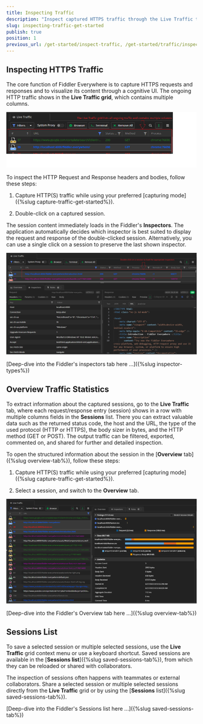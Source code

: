 ```yaml
---
title: Inspecting Traffic
description: "Inspect captured HTTPS traffic through the Live Traffic tab in the Fiddler Everywhere proxy tool."
slug: inspecting-traffic-get-started
publish: true
position: 1
previous_url: /get-started/inspect-traffic, /get-started/traffic/inspect-traffic, /traffic/inspect-traffic
---
```



## Inspecting HTTPS Traffic

The core function of Fiddler Everywhere is to capture HTTPS requests and responses and to visualize its content through a cognitive UI. The ongoing HTTP traffic shows in the **Live Traffic grid**, which contains multiple columns.

![Live Traffic grid in Fiddler Everywhere](../images/inspect-traffic/live-traffic-grid.png)

To inspect the HTTP Request and Response headers and bodies, follow these steps:

1. Capture HTTP(S) traffic while using your preferred [capturing mode]({%slug capture-traffic-get-started%}).

1. Double-click on a captured session.

The session content immediately loads in the Fiddler's **Inspectors**. The application automatically decides which inspector is best suited to display the request and response of the double-clicked session. Alternatively, you can use a single click on a session to preserve the last shown inspector.

![Inspectors in Fiddler Everywhere](../images/inspect-traffic/live-traffic-double-click-inspector.png)

[Deep-dive into the Fiddler's inspectors tab here ...]({%slug inspector-types%})

## Overview Traffic Statistics

To extract information about the captured sessions, go to the **Live Traffic** tab, where each request/response entry (session) shows in a row with multiple columns fields in the **Sessions** list. There you can extract valuable data such as the returned status code, the host and the URL, the type of the used protocol (HTTP or HTTPS), the body sizer in bytes, and the HTTP method (GET or POST). The output traffic can be filtered, exported, commented on, and shared for further and detailed inspection.

To open the structured information about the session in the [**Overview** tab]({%slug overview-tab%}), follow these steps:

1. Capture HTTP(S) traffic while using your preferred [capturing mode]({%slug capture-traffic-get-started%}).

1. Select a session, and switch to the **Overview** tab.

![Sessions's overview in Fiddler Everywhere](../images/inspect-traffic/live-traffic-oveerview.png)

[Deep-dive into the Fiddler's Overview tab here ...]({%slug overview-tab%})

## Sessions List

To save a selected session or multiple selected sessions, use the **Live Traffic** grid context menu or use a keyboard shortcut. Saved sessions are available in the [**Sessions list**]({%slug saved-sessions-tab%}), from which they can be reloaded or shared with collaborators.

The inspection of sessions often happens with teammates or external collaborators. Share a selected session or multiple selected sessions directly from the **Live Traffic** grid or by using the [**Sessions** list]({%slug saved-sessions-tab%}).

[Deep-dive into the Fiddler's Sessions list here ...]({%slug saved-sessions-tab%})